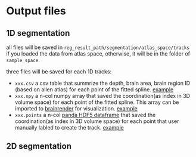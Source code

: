 # Output files

## 1D segmentation
all files will be saved in `reg_result_path/segmentation/atlas_space/tracks` if you loaded the data from atlas space, otherwise, it will be in the folder of `sample_space`.

three files will be saved for each 1D tracks:
+ `xxx.csv` a csv table that summrize the depth, brain area, brain region ID (based on allen atlas) for each point of the fitted spline. [example](https://github.com/brainglobe/brainglobe-segmentation/blob/main/tests/data/brainreg_output/segmentation/atlas_space/tracks/test_track.csv)
+ `xxx.npy` a n-col numpy array that saved the coordination(as index in 3D volume space) for each point of the fitted spline. This array can be imported to [brainrender](https://github.com/brainglobe/brainrender) for visualization. [example](https://github.com/brainglobe/brainglobe-segmentation/blob/main/tests/data/brainreg_output/segmentation/atlas_space/tracks/test_track.npy)
+ `xxx.points` a n-col [panda HDF5 dataframe](https://pandas.pydata.org/docs/reference/api/pandas.DataFrame.to_hdf.html) that saved the coordination(as index in 3D volume space) for each point that user manually labled to create the track. [example](https://github.com/brainglobe/brainglobe-segmentation/blob/main/tests/data/brainreg_output/segmentation/atlas_space/tracks/test_track.points)

## 2D segmentation
